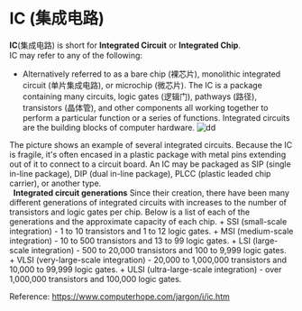 # IC (集成电路)

**IC**(集成电路) is short for **Integrated Circuit** or **Integrated Chip**.<br/>
IC may refer to any of the following:

+ Alternatively referred to as a bare chip (裸芯片), monolithic integrated circuit (单片集成电路), or microchip (微芯片). The IC is a package containing many circuits, logic gates (逻辑门), pathways (路径), transistors (晶体管), and other components all working together to perform a particular function or a series of functions. Integrated circuits are the building blocks of computer hardware.
![dd](https://www.computerhope.com/jargon/i/ic.jpg "ddd")

The picture shows an example of several integrated circuits. Because the IC is fragile, it's often encased in a plastic package with metal pins extending out of it to connect to a circuit board. An IC may be packaged as SIP (single in-line package), DIP (dual in-line package), PLCC (plastic leaded chip carrier), or another type.<br/>
&ensp;**Integrated circuit generations**
Since their creation, there have been many different generations of integrated circuits with increases to the number of transistors and logic gates per chip. Below is a list of each of the generations and the approximate capacity of each chip.
	+ SSI (small-scale integration) - 1 to 10 transistors and 1 to 12 logic gates.
	+ MSI (medium-scale integration) - 10 to 500 transistors and 13 to 99 logic gates.
	+ LSI (large-scale integration) - 500 to 20,000 transistors and 100 to 9,999 logic gates.
	+ VLSI (very-large-scale integration) - 20,000 to 1,000,000 transistors and 10,000 to 99,999 logic gates.
	+ ULSI (ultra-large-scale integration) - over 1,000,000 transistors and 100,000 logic gates.

Reference: https://www.computerhope.com/jargon/i/ic.htm
